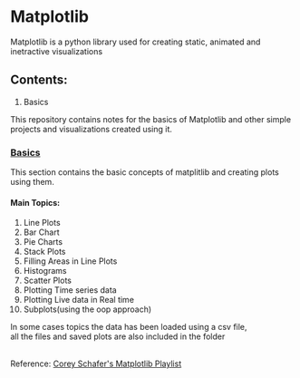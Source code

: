 # Matplotlib

Matplotlib is a python library used for creating static, animated and inetractive visualizations

## Contents:

1. Basics

This repository contains notes for the basics of Matplotlib and other simple projects and visualizations created using it.

### [Basics](Py_Matplotlib/Basics/)

This section contains the basic concepts of matplitlib and creating plots using them.

#### Main Topics:

1. Line Plots
2. Bar Chart
3. Pie Charts
4. Stack Plots
5. Filling Areas in Line Plots
6. Histograms
7. Scatter Plots
8. Plotting Time series data
9. Plotting Live data in Real time
10. Subplots(using the oop approach)

In some cases topics the data has been loaded using a csv file,<br>
all the files and saved plots are also included in the folder<br>
<br>

Reference: [Corey Schafer's Matplotlib Playlist](https://www.youtube.com/playlist?list=PL-osiE80TeTvipOqomVEeZ1HRrcEvtZB_)
